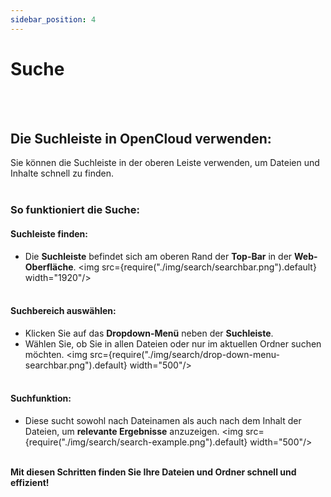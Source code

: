 ```yaml
---
sidebar_position: 4
---
```


# Suche
<br/><br/>

## Die Suchleiste in OpenCloud verwenden:
Sie können die Suchleiste in der oberen Leiste verwenden, um Dateien und Inhalte schnell zu finden.
<br/><br/>

### So funktioniert die Suche:

#### Suchleiste finden:
- Die **Suchleiste** befindet sich am oberen Rand der **Top-Bar** in der **Web-Oberfläche**.
<img src={require("./img/search/searchbar.png").default} width="1920"/>
<br/><br/>

#### Suchbereich auswählen:
- Klicken Sie auf das **Dropdown-Menü** neben der **Suchleiste**.
- Wählen Sie, ob Sie in allen Dateien oder nur im aktuellen Ordner suchen möchten.
<img src={require("./img/search/drop-down-menu-searchbar.png").default} width="500"/>
<br/><br/>

#### Suchfunktion:
- Diese sucht sowohl nach Dateinamen als auch nach dem Inhalt der Dateien, um **relevante Ergebnisse** anzuzeigen.
<img src={require("./img/search/search-example.png").default} width="500"/>
<br/><br/>

**Mit diesen Schritten finden Sie Ihre Dateien und Ordner schnell und effizient!**